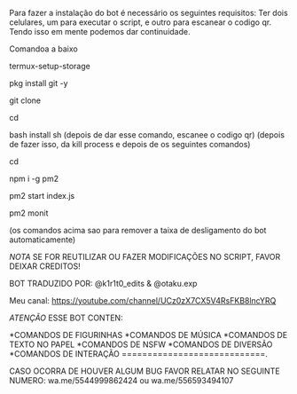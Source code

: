 Para fazer a instalação do bot é necessário os seguintes requisitos:
Ter dois celulares, um para executar o script, e outro para escanear o codigo qr.
 Tendo isso em mente podemos dar continuidade.
 
 Comandoa a baixo

termux-setup-storage

pkg install git -y

git clone 

cd

bash install sh
(depois de dar esse comando, escanee o codigo qr)
(depois de fazer isso, da kill process e depois de os seguintes comandos)

cd

npm i -g pm2

pm2 start index.js

pm2 monit

(os comandos acima sao para remover a taixa de desligamento do bot automaticamente)

*NOTA*
SE FOR REUTILIZAR OU FAZER MODIFICAÇÕES NO SCRIPT, FAVOR DEIXAR CREDITOS!

BOT TRADUZIDO POR:
@k1r1t0_edits
&
@otaku.exp

Meu canal:
https://youtube.com/channel/UCz0zX7CX5V4RsFKB8lncYRQ



*ATENÇÃO*
ESSE BOT CONTEN:

*COMANDOS DE FIGURINHAS
*COMANDOS DE MÚSICA
*COMANDOS DE TEXTO NO PAPEL
*COMANDOS DE NSFW
*COMANDOS DE DIVERSÃO
*COMANDOS DE INTERAÇÃO
============================. 

CASO OCORRA DE HOUVER ALGUM BUG FAVOR RELATAR NO SEGUINTE NUMERO:
wa.me/5544999862424
ou
wa.me/556593494107

